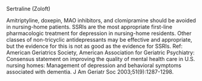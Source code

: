 Sertraline (Zoloft)

Amitriptyline, doxepin, MAO inhibitors, and clomipramine should be avoided in nursing-home patients. SSRIs are the most appropriate first-line pharmacologic treatment for depression in nursing-home residents. Other classes of non-tricyclic antidepressants may be effective and appropriate, but the evidence for this is not as good as the evidence for SSRIs. Ref: American Geriatrics Society, American Association for Geriatric Psychiatry: Consensus statement on improving the quality of mental health care in U.S. nursing homes: Management of depression and behavioral symptoms associated with dementia. J Am Geriatr Soc 2003;51(9):1287-1298.